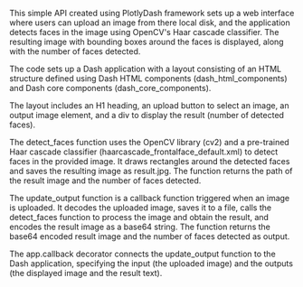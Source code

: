 This simple API created using PlotlyDash framework sets up a web interface where users can upload an image from there local disk, and the application detects faces in the image using OpenCV's Haar cascade classifier. The resulting image with bounding boxes around the faces is displayed, along with the number of faces detected.


The code sets up a Dash application with a layout consisting of an HTML structure defined using Dash HTML components (dash_html_components) and Dash core components (dash_core_components).

The layout includes an H1 heading, an upload button to select an image, an output image element, and a div to display the result (number of detected faces).

The detect_faces function uses the OpenCV library (cv2) and a pre-trained Haar cascade classifier (haarcascade_frontalface_default.xml) to detect faces in the provided image. It draws rectangles around the detected faces and saves the resulting image as result.jpg. The function returns the path of the result image and the number of faces detected.

The update_output function is a callback function triggered when an image is uploaded. It decodes the uploaded image, saves it to a file, calls the detect_faces function to process the image and obtain the result, and encodes the result image as a base64 string. The function returns the base64 encoded result image and the number of faces detected as output.

The app.callback decorator connects the update_output function to the Dash application, specifying the input (the uploaded image) and the outputs (the displayed image and the result text).
